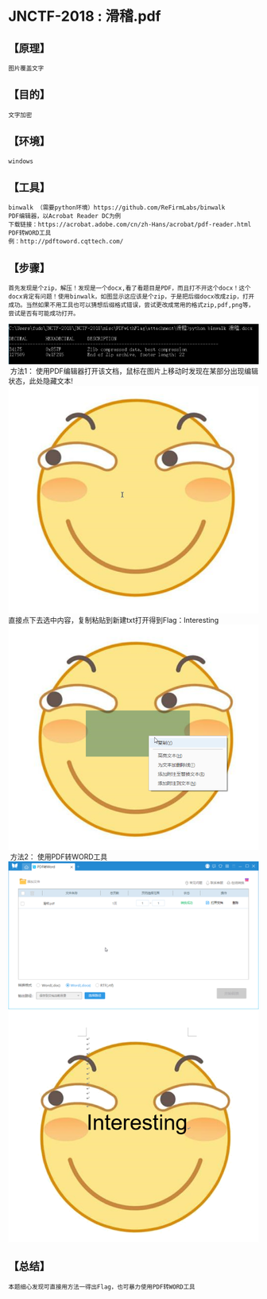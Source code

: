 # JNCTF-2018 : 滑稽.pdf
## **【原理】**
	图片覆盖文字
## **【目的】**
	文字加密
## **【环境】**
	windows
## **【工具】**
	binwalk （需要python环境）https://github.com/ReFirmLabs/binwalk
	PDF编辑器，以Acrobat Reader DC为例
	下载链接：https://acrobat.adobe.com/cn/zh-Hans/acrobat/pdf-reader.html
	PDF转WORD工具
	例：http://pdftoword.cqttech.com/
## **【步骤】**
	首先发现是个zip，解压！发现是一个docx,看了看题目是PDF，而且打不开这个docx！这个docx肯定有问题！使用binwalk，如图显示这应该是个zip，于是把后缀docx改成zip，打开成功。当然如果不用工具也可以猜想后缀格式错误，尝试更改成常用的格式zip,pdf,png等，尝试是否有可能成功打开。
![binwalk](.\image\binwalk.png)
​	方法1：
​	使用PDF编辑器打开该文档，鼠标在图片上移动时发现在某部分出现编辑状态，此处隐藏文本!
![solution](.\image\solution.png)
​	直接点下去选中内容，复制粘贴到新建txt打开得到Flag：Interesting
![solution2](.\image\\solution2.png)
​	方法2：
​	使用PDF转WORD工具
![solution3](.\image\\solution3.png)
![solution4](.\image\\solution4.png)

## **【总结】**
	本题细心发现可直接用方法一得出Flag，也可暴力使用PDF转WORD工具